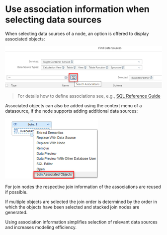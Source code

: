 # Use association information when selecting data sources

When selecting data sources of a node, an option is offered to display associated objects:

![show associated objects](./screenshots/showAssociation.png)

>For details how to define associations see, e.g., [SQL Reference Guide](https://help.sap.com/docs/HANA_CLOUD_DATABASE/c1d3f60099654ecfb3fe36ac93c121bb/20d58a5f75191014b2fe92141b7df228.html#loio20d58a5f75191014b2fe92141b7df228__create_table_with_association)

Associated objects can also be added using the context menu of a datasource, if the node supports adding additional data sources: 

![add associated objects to join](./screenshots/addJoinAssociation.png)

For join nodes the respective join information of the associations are reused if possible. 

If multiple objects are selected the join order is determined by the order in which the objects have been selected and stacked join nodes are generated.

Using association information simplifies selection of relevant data sources and increases modeling efficiency.

